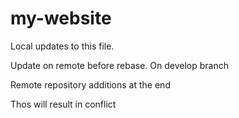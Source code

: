 # my-website

Local updates to this file.

Update on remote before rebase.
On develop branch


Remote repository additions at the end


Thos will result in conflict